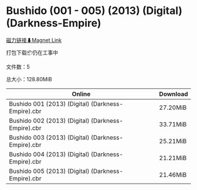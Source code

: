 # Bushido (001 - 005) (2013) (Digital) (Darkness-Empire)

[磁力链接⬇Magnet Link](magnet:?xt=urn:btih:7f34910cd6c975f32a7c4dd07e659d433ce75003&dn=Bushido%20%28001%20-%20005%29%20%282013%29%20%28Digital%29%20%28Darkness-Empire%29)

打包下载📦仍在工事中

文件数：5

总大小：128.80MiB

Online | Download
--- | ---
Bushido 001 (2013) (Digital) (Darkness-Empire).cbr | 27.20MiB
Bushido 002 (2013) (Digital) (Darkness-Empire).cbr | 33.71MiB
Bushido 003 (2013) (Digital) (Darkness-Empire).cbr | 25.21MiB
Bushido 004 (2013) (Digital) (Darkness-Empire).cbr | 21.21MiB
Bushido 005 (2013) (Digital) (Darkness-Empire).cbr | 21.46MiB